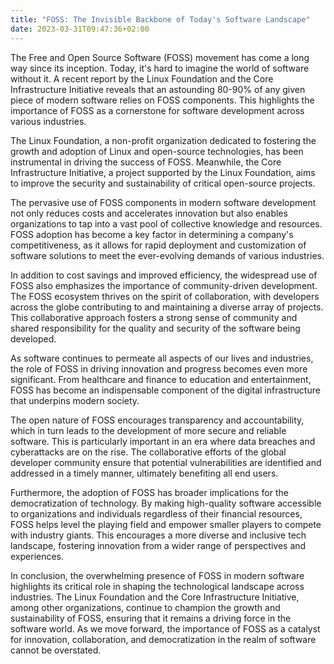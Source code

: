 ```yaml
---
title: "FOSS: The Invisible Backbone of Today's Software Landscape"
date: 2023-03-31T09:47:36+02:00
---
```


The Free and Open Source Software (FOSS) movement has come a long way since its inception. Today, it's hard to imagine the world of software without it. A recent report by the Linux Foundation and the Core Infrastructure Initiative reveals that an astounding 80-90% of any given piece of modern software relies on FOSS components. This highlights the importance of FOSS as a cornerstone for software development across various industries.

The Linux Foundation, a non-profit organization dedicated to fostering the growth and adoption of Linux and open-source technologies, has been instrumental in driving the success of FOSS. Meanwhile, the Core Infrastructure Initiative, a project supported by the Linux Foundation, aims to improve the security and sustainability of critical open-source projects.

The pervasive use of FOSS components in modern software development not only reduces costs and accelerates innovation but also enables organizations to tap into a vast pool of collective knowledge and resources. FOSS adoption has become a key factor in determining a company's competitiveness, as it allows for rapid deployment and customization of software solutions to meet the ever-evolving demands of various industries.

In addition to cost savings and improved efficiency, the widespread use of FOSS also emphasizes the importance of community-driven development. The FOSS ecosystem thrives on the spirit of collaboration, with developers across the globe contributing to and maintaining a diverse array of projects. This collaborative approach fosters a strong sense of community and shared responsibility for the quality and security of the software being developed.

As software continues to permeate all aspects of our lives and industries, the role of FOSS in driving innovation and progress becomes even more significant. From healthcare and finance to education and entertainment, FOSS has become an indispensable component of the digital infrastructure that underpins modern society.

The open nature of FOSS encourages transparency and accountability, which in turn leads to the development of more secure and reliable software. This is particularly important in an era where data breaches and cyberattacks are on the rise. The collaborative efforts of the global developer community ensure that potential vulnerabilities are identified and addressed in a timely manner, ultimately benefiting all end users.

Furthermore, the adoption of FOSS has broader implications for the democratization of technology. By making high-quality software accessible to organizations and individuals regardless of their financial resources, FOSS helps level the playing field and empower smaller players to compete with industry giants. This encourages a more diverse and inclusive tech landscape, fostering innovation from a wider range of perspectives and experiences.

In conclusion, the overwhelming presence of FOSS in modern software highlights its critical role in shaping the technological landscape across industries. The Linux Foundation and the Core Infrastructure Initiative, among other organizations, continue to champion the growth and sustainability of FOSS, ensuring that it remains a driving force in the software world. As we move forward, the importance of FOSS as a catalyst for innovation, collaboration, and democratization in the realm of software cannot be overstated.
